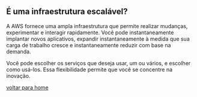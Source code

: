 ## É uma infraestrutura escalável?

A AWS fornece uma ampla infraestrutura que permite realizar mudanças, experimentar e interagir rapidamente. Você pode instantaneamente implantar novos aplicativos, expandir instantaneamente à medida que sua carga de trabalho cresce e instantaneamente reduzir com base na demanda.

Você pode escolher os serviços que deseja usar, um ou vários, e escolher como usá-los. Essa flexibilidade permite que você se concentre na inovação.

[voltar para home](index.md)